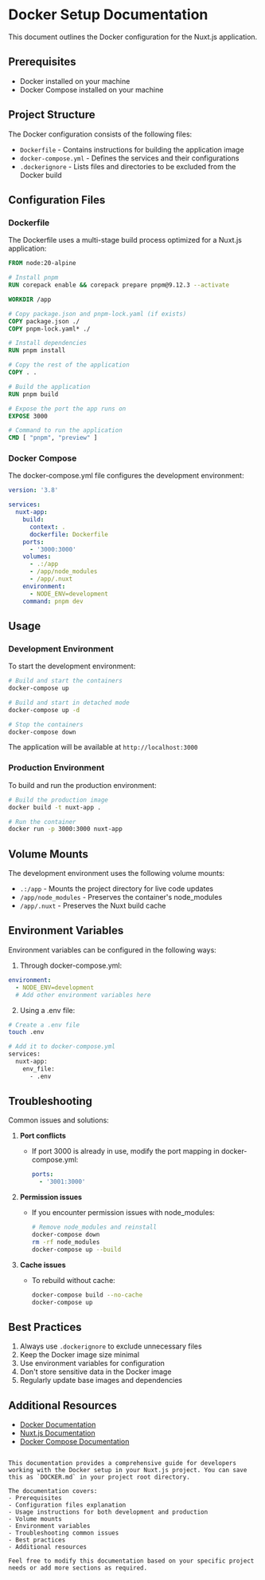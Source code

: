 # Docker Setup Documentation

This document outlines the Docker configuration for the Nuxt.js application.

## Prerequisites

- Docker installed on your machine
- Docker Compose installed on your machine

## Project Structure

The Docker configuration consists of the following files:

- `Dockerfile` - Contains instructions for building the application image
- `docker-compose.yml` - Defines the services and their configurations
- `.dockerignore` - Lists files and directories to be excluded from the Docker build

## Configuration Files

### Dockerfile

The Dockerfile uses a multi-stage build process optimized for a Nuxt.js application:

```dockerfile
FROM node:20-alpine

# Install pnpm
RUN corepack enable && corepack prepare pnpm@9.12.3 --activate

WORKDIR /app

# Copy package.json and pnpm-lock.yaml (if exists)
COPY package.json ./
COPY pnpm-lock.yaml* ./

# Install dependencies
RUN pnpm install

# Copy the rest of the application
COPY . .

# Build the application
RUN pnpm build

# Expose the port the app runs on
EXPOSE 3000

# Command to run the application
CMD [ "pnpm", "preview" ]
```

### Docker Compose

The docker-compose.yml file configures the development environment:

```yaml
version: '3.8'

services:
  nuxt-app:
    build:
      context: .
      dockerfile: Dockerfile
    ports:
      - '3000:3000'
    volumes:
      - .:/app
      - /app/node_modules
      - /app/.nuxt
    environment:
      - NODE_ENV=development
    command: pnpm dev
```

## Usage

### Development Environment

To start the development environment:

```bash
# Build and start the containers
docker-compose up

# Build and start in detached mode
docker-compose up -d

# Stop the containers
docker-compose down
```

The application will be available at `http://localhost:3000`

### Production Environment

To build and run the production environment:

```bash
# Build the production image
docker build -t nuxt-app .

# Run the container
docker run -p 3000:3000 nuxt-app
```

## Volume Mounts

The development environment uses the following volume mounts:

- `.:/app` - Mounts the project directory for live code updates
- `/app/node_modules` - Preserves the container's node_modules
- `/app/.nuxt` - Preserves the Nuxt build cache

## Environment Variables

Environment variables can be configured in the following ways:

1. Through docker-compose.yml:

```yaml
environment:
  - NODE_ENV=development
  # Add other environment variables here
```

2. Using a .env file:

```bash
# Create a .env file
touch .env

# Add it to docker-compose.yml
services:
  nuxt-app:
    env_file:
      - .env
```

## Troubleshooting

Common issues and solutions:

1. **Port conflicts**

   - If port 3000 is already in use, modify the port mapping in docker-compose.yml:
     ```yaml
     ports:
       - '3001:3000'
     ```

2. **Permission issues**

   - If you encounter permission issues with node_modules:
     ```bash
     # Remove node_modules and reinstall
     docker-compose down
     rm -rf node_modules
     docker-compose up --build
     ```

3. **Cache issues**
   - To rebuild without cache:
     ```bash
     docker-compose build --no-cache
     docker-compose up
     ```

## Best Practices

1. Always use `.dockerignore` to exclude unnecessary files
2. Keep the Docker image size minimal
3. Use environment variables for configuration
4. Don't store sensitive data in the Docker image
5. Regularly update base images and dependencies

## Additional Resources

- [Docker Documentation](https://docs.docker.com/)
- [Nuxt.js Documentation](https://nuxt.com/docs)
- [Docker Compose Documentation](https://docs.docker.com/compose/)

```

This documentation provides a comprehensive guide for developers working with the Docker setup in your Nuxt.js project. You can save this as `DOCKER.md` in your project root directory.

The documentation covers:
- Prerequisites
- Configuration files explanation
- Usage instructions for both development and production
- Volume mounts
- Environment variables
- Troubleshooting common issues
- Best practices
- Additional resources

Feel free to modify this documentation based on your specific project needs or add more sections as required.
```
